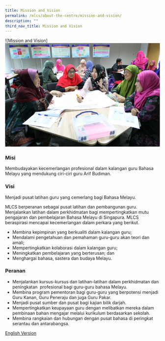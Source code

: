 ```yaml
---
title: Mission and Vision
permalink: /mlcs/about-the-centre/mission-and-vision/
description: ""
third_nav_title: Mission and Vision
---
```

![Mission and Vision]![](/images/mtv-(2).jpeg)

### Misi

Membudayakan kecemerlangan profesional dalam kalangan guru Bahasa Melayu yang mendukung ciri-ciri guru Arif Budiman.

### Visi

Menjadi pusat latihan guru yang cemerlang bagi Bahasa Melayu.

MLCS berperanan sebagai pusat latihan dan pembangunan guru. Menjalankan latihan dalam perkhidmatan bagi mempertingkatkan mutu pengajaran dan pembelajaran Bahasa Melayu di Singapura. MLCS beraspirasi mencapai kecemerlangan dalam perkara yang berikut.

*   Membina kepimpinan yang berkualiti dalam kalangan guru;
*   Mendalami pengetahuan dan pemahaman guru-guru akan teori dan amali;
*   Mempertingkatkan kolaborasi dalam kalangan guru;
*   Meningkatkan pembelajaran yang berterusan; dan
*   Menghargai bahasa, sastera dan budaya Melayu.

### Peranan

*   Menjalankan kursus-kursus dan latihan-latihan dalam perkhidmatan dan peningkatan  profesional bagi guru-guru bahasa Melayu.
*   Membina program pementoran bagi guru-guru yang berpotensi menjadi Guru Kanan, Guru Peneraju dan juga Guru Pakar.
*   Menjadi pusat sumber dan pusat bagi kajian bilik darjah.
*   Mempertingkatkan keupayaan guru dengan melibatkan mereka dalam pembinaan bahan mengajar melalui kurikulum berdasarkan sekolah.
*   Membina rangkaian dan hubungan dengan pusat bahasa di peringkat serantau dan antarabangsa.

[English Version](/mlcs/about-the-centre/mission-and-vision/mission-and-vision-in-english)